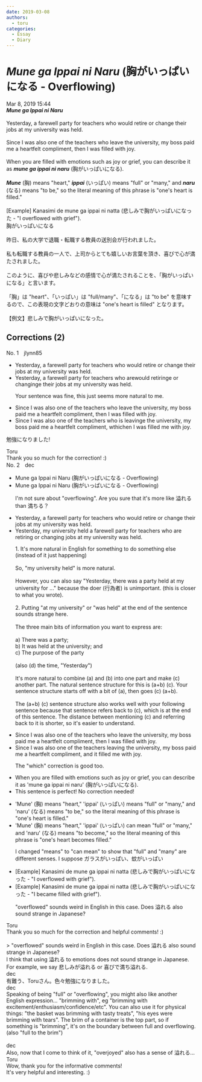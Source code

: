 ```yaml
---
date: 2019-03-08
authors:
  - toru
categories:
  - Essay
  - Diary
---
```


<h1 id="subject_show"><strong><em>Mune ga Ippai ni Naru</strong></em> (胸がいっぱいになる - Overflowing)</h1>
<div class="date">Mar 8, 2019 15:44</div>
<div id="post"><div id="body_show_ori">
<strong><em>Mune ga Ippai ni Naru</strong></em><br/><br/>Yesterday, a farewell party for teachers who would retire or change their jobs at my university was held.<br/><br/>Since I was also one of the teachers who leave the university, my boss paid me a heartfelt compliment, then I was filled with joy.<br/><br/>When you are filled with emotions such as joy or grief, you can describe it as <strong><em>mune ga ippai ni naru</em></strong> (胸がいっぱいになる).<br/><br/><strong><em>Mune</em></strong> (胸) means "heart," <strong><em>ippai</em></strong> (いっぱい) means "full" or "many," and <strong><em>naru</em></strong> (なる) means "to be," so the literal meaning of this phrase is "one's heart is filled."<br/><br/>[Example] Kanasimi de mune ga ippai ni natta (悲しみで胸がいっぱいになった - "I overflowed with grief").
</div></div>

<!-- more -->

<div id="post_ja"><div id="body_show_mo">
胸がいっぱいになる<br/><br/>昨日、私の大学で退職・転職する教員の送別会が行われました。<br/><br/>私も転職する教員の一人で、上司からとても嬉しいお言葉を頂き、喜びで心が満たされました。<br/><br/>このように、喜びや悲しみなどの感情で心が満たされることを、「胸がいっぱいになる」と言います。<br/><br/>「胸」は "heart"、「いっぱい」は "full/many"、「になる」は "to be" を意味するので、この表現の文字どおりの意味は "one's heart is filled" となります。<br/><br/>【例文】悲しみで胸がいっぱいになった。
</div></div>

## Corrections (2)
<div id="block"><div class="first_name"> No. 1　<span class="just_name">jlynn85</span></div><div id="block2">
<ul class="correction_field">
<li class="incorrect">Yesterday, a farewell party for teachers who would retire or change their jobs at my university was held.</li>
<li class="corrected correct">
Yesterday, a farewell party for teachers who <span class="f_red">are</span><span class="f_gray"><span class="sline">would</span></span> retir<span class="f_red">ing</span><span class="f_gray"><span class="sline">e</span></span> or chang<span class="f_red">ing</span><span class="f_gray"><span class="sline">e</span></span> their jobs at my university was held.
<p class="correction_comment">Your sentence was fine, this just seems more natural to me.</p>
</li>
</ul>
<ul class="correction_field">
<li class="incorrect">Since I was also one of the teachers who leave the university, my boss paid me a heartfelt compliment, then I was filled with joy.</li>
<li class="corrected correct">
Since I was also one of the teachers who <span class="f_red">is </span>leav<span class="f_red">ing</span><span class="f_gray"><span class="sline">e</span></span> the university, my boss paid me a heartfelt compliment<span class="f_gray"><span class="sline">,</span></span> <span class="f_red">w</span><span class="f_gray"><span class="sline">t</span></span>h<span class="f_red">ich</span><span class="f_gray"><span class="sline">en</span></span> <span class="f_gray"><span class="sline">I was </span></span>filled <span class="f_red">me </span>with joy.
</li>
</ul>
<p class="comment_small">
 勉強になりました!
</p>

</div><div class="name"><span class="just_name">Toru</span><br>
Thank you so much for the correction! :)
</div>
</div>
<div id="block"><div class="first_name"> No. 2　<span class="just_name">dec</span></div><div id="block2">
<ul class="correction_field">
<li class="incorrect">Mune ga Ippai ni Naru (胸がいっぱいになる - Overflowing)</li>
<li class="corrected correct">
Mune ga Ippai ni Naru (胸がいっぱいになる - <span class="f_red">Overflowing</span>)
<p class="correction_comment">I'm not sure about "overflowing". Are you sure that it's more like 溢れる than 満ちる？</p>
</li>
</ul>
<ul class="correction_field">
<li class="incorrect">Yesterday, a farewell party for teachers who would retire or change their jobs at my university was held.</li>
<li class="corrected correct">
Yesterday, <span class="f_blue">my university held</span> a farewell party for teachers <span class="f_blue">who are retiring or changing jobs</span> <span class="f_red"><span class="sline">at my university was held</span></span>.
<p class="correction_comment">1. It's more natural in English for something to do something else (instead of it just happening)<br/><br/>So, "my university held" is more natural.<br/><br/>However, you can also say "Yesterday, there was a party held at my university for ..." because the doer (行為者) is unimportant. (this is closer to what you wrote).<br/><br/>2. Putting "at my university" or "was held" at the end of the sentence sounds strange here.<br/><br/>The three main bits of information you want to express are:<br/><br/>a) There was a party;<br/>b) It was held at the university; and<br/>c) The purpose of the party<br/><br/>(also (d) the time, "Yesterday")<br/><br/>It's more natural to combine (a) and (b) into one part and make (c) another part. The natural sentence structure for this is (a+b) (c). Your sentence structure starts off with a bit of (a), then goes (c) (a+b).<br/><br/>The (a+b) (c) sentence structure also works well with your following sentence because that sentence refers back to (c), which is at the end of this sentence. The distance between mentioning (c) and referring back to it is shorter, so it's easier to understand.</p>
</li>
</ul>
<ul class="correction_field">
<li class="incorrect">Since I was also one of the teachers who leave the university, my boss paid me a heartfelt compliment, then I was filled with joy.</li>
<li class="corrected correct">
Since I was also one of the teachers <span class="f_blue">leaving</span> the university, my boss paid me a heartfelt compliment, <span class="f_blue">and</span> <span class="f_blue">it filled me</span> with joy.
<p class="correction_comment">The "which" correction is good too.</p>
</li>
</ul>
<ul class="correction_field">
<li class="incorrect">When you are filled with emotions such as joy or grief, you can describe it as 'mune ga ippai ni naru' (胸がいっぱいになる).</li>
<li class="corrected perfect">This sentence is perfect! No correction needed!</li>
</ul>
<ul class="correction_field">
<li class="incorrect">'Mune' (胸) means "heart," 'ippai' (いっぱい) means "full" or "many," and 'naru' (なる) means "to be," so the literal meaning of this phrase is "one's heart is filled."</li>
<li class="corrected correct">
'Mune' (胸) means "heart," 'ippai' (いっぱい) <span class="f_blue">can mean</span> "full" or "many," and 'naru' (なる) means "to <span class="f_blue">become</span>," so the literal meaning of this phrase is "one's heart <span class="f_blue">becomes</span> filled."
<p class="correction_comment">I changed "means" to "can mean" to show that "full" and "many" are different senses. I suppose ガラスがいっぱい、蚊がいっぱい</p>
</li>
</ul>
<ul class="correction_field">
<li class="incorrect">[Example] Kanasimi de mune ga ippai ni natta (悲しみで胸がいっぱいになった - "I overflowed with grief").</li>
<li class="corrected correct">
[Example] Kanasimi de mune ga ippai ni natta (悲しみで胸がいっぱいになった - "<span class="f_blue">I became</span> <span class="f_blue">filled</span> with grief").
<p class="correction_comment">"overflowed" sounds weird in English in this case. Does 溢れる also sound strange in Japanese?</p>
</li>
</ul>
</div><div class="name"><span class="just_name">Toru</span><br>
Thank you so much for the correction and helpful comments! :)<br/><br/>&gt; "overflowed" sounds weird in English in this case. Does 溢れる also sound strange in Japanese?<br/>I think that using 溢れる to emotions does not sound strange in Japanese. For example, we say 悲しみが溢れる or 喜びで満ち溢れる.
</div>
<div class="name"><span class="just_name">dec</span><br>
有難う、Toruさん。色々勉強になりました。
</div>
<div class="name"><span class="just_name">dec</span><br>
Speaking of being "full" or "overflowing", you might also like another English expression... "brimming with", eg "brimming with excitement/enthusiasm/confidence/etc". You can also use it for physical things: "the basket was brimming with tasty treats", "his eyes were brimming with tears". The brim of a container is the top part, so if something is "brimming", it's on the boundary between full and overflowing. (also "full to the brim")<br/><br/>
</div>
<div class="name"><span class="just_name">dec</span><br>
Also, now that I come to think of it, "overjoyed" also has a sense of 溢れる…
</div>
<div class="name"><span class="just_name">Toru</span><br>
Wow, thank you for the informative comments!<br/>It's very helpful and interesting. :)
</div>
</div>
